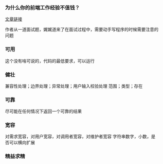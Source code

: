 ### 为什么你的前端工作经验不值钱？

[文章链接](https://mp.weixin.qq.com/s/6X8peCZXUWrroVBMBD5eyg)

作者从一道面试题，娓娓道来了在面试过程中，需要动手写程序的时候需要注意的问题

### 可用

这个没有啥可说的，代码的最低要求，可以运行

### 健壮

兼容性处理；边界处理；异常处理；用户输入校验处理
范围；类型；存在

### 可靠

尽可能在任何情况下返回一个可靠的结果

### 宽容
对需求宽容，对用户宽容，对调用者宽容，对维护者宽容
字符串数字，小数，是否可以横向扩展

### 精益求精
